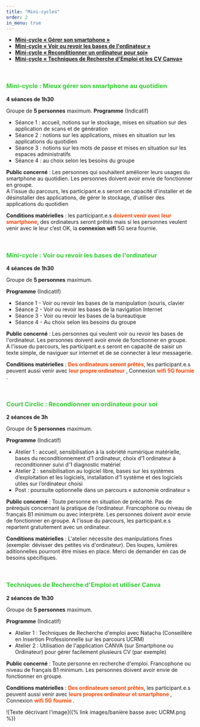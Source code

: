 ```yaml
---
title: "Mini-cycles"
order: 2
in_menu: true
---
```

- <span style="color:Tomato"> <b> <a href="#smartphone"> Mini-cycle « Gérer son smartphone » </a></b></span>
- <span style="color:Tomato"> <b> <a href="#ordinateur"> Mini-cycle « Voir ou revoir les bases de l'ordinateur » </a></b></span>
- <span style="color:Tomato"> <b> <a href="#zeroeuros"> Mini-cycle « Reconditionner un ordinateur pour soi» </a></b></span>
- <span style="color:Tomato"> <b> <a href="#TRE"> Mini-cycle « Techniques de Recherche d'Emploi et les CV Canva» </a></b></span>

<div id="smartphone">
 	&nbsp;
</div>

### <span style="color:limegreen"> Mini-cycle : Mieux gérer son smartphone au quotidien</span>

**4 séances de 1h30** 

Groupe de **5 personnes** maximum. 
**Programme** (Indicatif)

- Séance 1 : accueil, notions sur le stockage, mises en situation sur des application de scans et de génération 
- Séance 2 : notions sur les applications, mises en situation sur les applications du quotidien
- Séance 3 : notions sur les mots de passe et mises en situation sur les espaces administratifs
- Séance 4 : au choix selon les besoins du groupe

**Public concerné** : Les personnes qui souhaitent améliorer leurs usages du smartphone au quotidien. Les personnes doivent avoir envie de fonctionner en groupe.
</br>
A l'issue du parcours, les participant.e.s seront en capacité d'installer et de désinstaller des applications, de gérer le stockage, d'utiliser des applications du quotidien

**Conditions matérielles** : les participant.e.s <b><span style="color:OrangeRed">doivent venir avec leur smartphone</span></b>, des ordinateurs seront prêtés mais si les personnes veulent venir avec le leur c’est OK, la **connexion wifi** 5G sera fournie.


<div id="ordinateur">
 	&nbsp;
</div>

### <span style="color:limegreen"> Mini-cycle : Voir ou revoir les bases de l'ordinateur  </span>


**4 séances de 1h30** 

Groupe de **5 personnes** maximum. 

**Programme** (Indicatif)

- Séance 1 - Voir ou revoir les bases de la manipulation (souris, clavier
- Séance 2 - Voir ou revoir les bases de la navigation Internet 
- Séance 3 - Voir ou revoir les bases de la bureautique 
- Séance 4 - Au choix selon les besoins du groupe


**Public concerné** : Les personnes qui veulent voir ou revoir les bases de l'ordinateur.  Les personnes doivent avoir envie de fonctionner en groupe. 
</br>
A l'issue du parcours, les participant.e.s seront en capacité de saisir un texte simple, de naviguer sur internet et de se connecter à leur messagerie.

**Conditions matérielles** : <b><span style="color:OrangeRed">Des ordinateurs seront prêtés</span></b>, les participant.e.s peuvent aussi venir avec  <b><span style="color:OrangeRed">leur propre ordinateur </span> </b>, Connexion  <b><span style="color:OrangeRed">wifi 5G fournie</span> </b>.

<div id="zeroeuros">
 	&nbsp;
</div>

### <span style="color:limegreen"> Court Circlic : Recondionner un ordinateur pour soi</span>
**2 séances de 3h** 

Groupe de **5 personnes** maximum. 

**Programme** (Indicatif)

-	Atelier 1 : accueil, sensibilisation à la sobriété numérique matérielle, bases du reconditionnement d’1 ordinateur, choix d’1 ordinateur à reconditionner suivi d'1 diagnostic matériel 
-	Atelier 2 :  sensibilisation au logiciel libre, bases sur les systèmes d’exploitation et les logiciels, installation d’1 système et des logiciels utiles sur l’ordinateur choisi
-	Post : poursuite optionnelle dans un parcours « autonomie ordinateur »


**Public concerné** : Toute personne en situation de précarité. Pas de prérequis concernant la pratique de l’ordinateur. Francophone ou niveau de français B1 minimum ou avec interprète. Les personnes doivent avoir envie de fonctionner en groupe. 
A l'issue du parcours, les participant.e.s repartent gratuitement avec un ordinateur.

**Conditions matérielles** : L'atelier nécessite des manipulations fines (exemple: dévisser des petites vis d'ordinateur). Des loupes, lumières aditionnelles pourront être mises en place. Merci de demander en cas de besoins spécifiques.

<div id="tre">
 	&nbsp;
</div>

### <span style="color:limegreen"> Techniques de Recherche d'Emploi et utiliser Canva</span>
**2 séances de 1h30** 

Groupe de **5 personnes** maximum. 

**Programme** (Indicatif)

-	Atelier 1 : Techniques de Recherche d'emploi avec Natacha (Conseillère en Insertion Professionnelle sur les parcours UCRM)
-	Atelier 2 : Utilisation de l'application CANVA (sur Smartphone ou Ordinateur) pour gérer facilement plusieurs CV (par exemple)

**Public concerné** : Toute personne en recherche d'emploi. Francophone ou niveau de français B1 minimum. Les personnes doivent avoir envie de fonctionner en groupe.

**Conditions matérielles** : <b><span style="color:OrangeRed">Des ordinateurs seront prêtés</span></b>, les participant.e.s peuvent aussi venir avec  <b><span style="color:OrangeRed">leurs propres ordinateur et smartphone </span> </b>, Connexion  <b><span style="color:OrangeRed">wifi 5G fournie</span> </b>.

![Texte décrivant l'image]({% link images/banière basse avec UCRM.png %}) 
